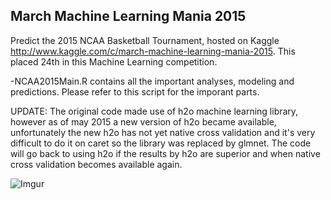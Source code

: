 ## March Machine Learning Mania 2015
Predict the 2015 NCAA Basketball Tournament, hosted on Kaggle http://www.kaggle.com/c/march-machine-learning-mania-2015. This placed 24th in this Machine Learning competition.

-NCAA2015Main.R contains all the important analyses, modeling and predictions. Please refer to this script for the imporant parts. 

UPDATE: The original code made use of h2o machine learning library, however as of may 2015 a new version of h2o became available, unfortunately the new h2o has not yet native cross validation and it's very difficult to do it on caret so the library was replaced by glmnet. The code will go back to using h2o if the results by h2o are superior and when native cross validation becomes available again.

![Imgur](http://i.imgur.com/jISWGOn.png)


